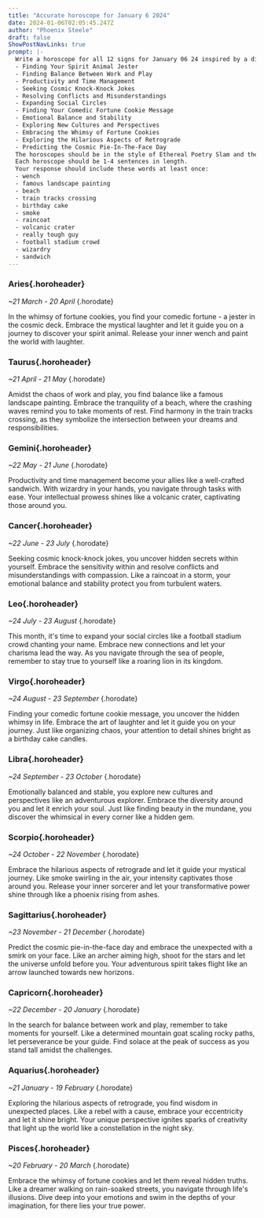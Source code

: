 ```yaml
---
title: "Accurate horoscope for January 6 2024"
date: 2024-01-06T02:05:45.247Z
author: "Phoenix Steele"
draft: false
ShowPostNavLinks: true
prompt: |-
  Write a horoscope for all 12 signs for January 06 24 inspired by a different focus for each. Ensure you do not include the focus in the response:
  - Finding Your Spirit Animal Jester
  - Finding Balance Between Work and Play
  - Productivity and Time Management
  - Seeking Cosmic Knock-Knock Jokes
  - Resolving Conflicts and Misunderstandings
  - Expanding Social Circles
  - Finding Your Comedic Fortune Cookie Message
  - Emotional Balance and Stability
  - Exploring New Cultures and Perspectives
  - Embracing the Whimsy of Fortune Cookies
  - Exploring the Hilarious Aspects of Retrograde
  - Predicting the Cosmic Pie-In-The-Face Day
  The horoscopes should be in the style of Ethereal Poetry Slam and the mood of sensitive
  Each horoscope should be 1-4 sentences in length.
  Your response should include these words at least once:
  - wench
  - famous landscape painting
  - beach
  - train tracks crossing
  - birthday cake
  - smoke
  - raincoat
  - volcanic crater
  - really tough guy
  - football stadium crowd
  - wizardry
  - sandwich
---
```


### Aries{.horoheader}

*~21 March - 20 April*
{.horodate}

In the whimsy of fortune cookies, you find your comedic fortune - a jester in the cosmic deck. Embrace the mystical laughter and let it guide you on a journey to discover your spirit animal. Release your inner wench and paint the world with laughter.


### Taurus{.horoheader}

*~21 April - 21 May*
{.horodate}

Amidst the chaos of work and play, you find balance like a famous landscape painting. Embrace the tranquility of a beach, where the crashing waves remind you to take moments of rest. Find harmony in the train tracks crossing, as they symbolize the intersection between your dreams and responsibilities.


### Gemini{.horoheader}

*~22 May - 21 June*
{.horodate}

Productivity and time management become your allies like a well-crafted sandwich. With wizardry in your hands, you navigate through tasks with ease. Your intellectual prowess shines like a volcanic crater, captivating those around you.


### Cancer{.horoheader}

*~22 June - 23 July*
{.horodate}

Seeking cosmic knock-knock jokes, you uncover hidden secrets within yourself. Embrace the sensitivity within and resolve conflicts and misunderstandings with compassion. Like a raincoat in a storm, your emotional balance and stability protect you from turbulent waters.


### Leo{.horoheader}

*~24 July - 23 August*
{.horodate}

This month, it's time to expand your social circles like a football stadium crowd chanting your name. Embrace new connections and let your charisma lead the way. As you navigate through the sea of people, remember to stay true to yourself like a roaring lion in its kingdom.


### Virgo{.horoheader}

*~24 August - 23 September*
{.horodate}

Finding your comedic fortune cookie message, you uncover the hidden whimsy in life. Embrace the art of laughter and let it guide you on your journey. Just like organizing chaos, your attention to detail shines bright as a birthday cake candles.


### Libra{.horoheader}

*~24 September - 23 October*
{.horodate}

Emotionally balanced and stable, you explore new cultures and perspectives like an adventurous explorer. Embrace the diversity around you and let it enrich your soul. Just like finding beauty in the mundane, you discover the whimsical in every corner like a hidden gem.


### Scorpio{.horoheader}

*~24 October - 22 November*
{.horodate}

Embrace the hilarious aspects of retrograde and let it guide your mystical journey. Like smoke swirling in the air, your intensity captivates those around you. Release your inner sorcerer and let your transformative power shine through like a phoenix rising from ashes.


### Sagittarius{.horoheader}

*~23 November - 21 December*
{.horodate}

Predict the cosmic pie-in-the-face day and embrace the unexpected with a smirk on your face. Like an archer aiming high, shoot for the stars and let the universe unfold before you. Your adventurous spirit takes flight like an arrow launched towards new horizons.


### Capricorn{.horoheader}

*~22 December - 20 January*
{.horodate}

In the search for balance between work and play, remember to take moments for yourself. Like a determined mountain goat scaling rocky paths, let perseverance be your guide. Find solace at the peak of success as you stand tall amidst the challenges.


### Aquarius{.horoheader}

*~21 January - 19 February*
{.horodate}

Exploring the hilarious aspects of retrograde, you find wisdom in unexpected places. Like a rebel with a cause, embrace your eccentricity and let it shine bright. Your unique perspective ignites sparks of creativity that light up the world like a constellation in the night sky.


### Pisces{.horoheader}

*~20 February - 20 March*
{.horodate}

Embrace the whimsy of fortune cookies and let them reveal hidden truths. Like a dreamer walking on rain-soaked streets, you navigate through life's illusions. Dive deep into your emotions and swim in the depths of your imagination, for there lies your true power.

